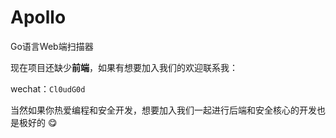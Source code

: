 # Apollo
Go语言Web端扫描器



现在项目还缺少**前端**，如果有想要加入我们的欢迎联系我：

wechat：`Cl0udG0d`

当然如果你热爱编程和安全开发，想要加入我们一起进行后端和安全核心的开发也是极好的 😋

